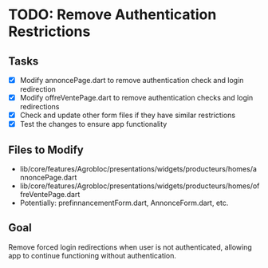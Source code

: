 # TODO: Remove Authentication Restrictions

## Tasks
- [x] Modify annoncePage.dart to remove authentication check and login redirection
- [x] Modify offreVentePage.dart to remove authentication checks and login redirections
- [x] Check and update other form files if they have similar restrictions
- [x] Test the changes to ensure app functionality

## Files to Modify
- lib/core/features/Agrobloc/presentations/widgets/producteurs/homes/annoncePage.dart
- lib/core/features/Agrobloc/presentations/widgets/producteurs/homes/offreVentePage.dart
- Potentially: prefinnancementForm.dart, AnnonceForm.dart, etc.

## Goal
Remove forced login redirections when user is not authenticated, allowing app to continue functioning without authentication.
